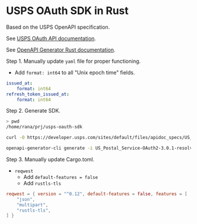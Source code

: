 # USPS OAuth SDK in Rust

Based on the USPS OpenAPI specification. 

See [USPS OAuth API documentation](https://developer.usps.com/api/81).

See [OpenAPI Generator Rust documentation](https://openapi-generator.tech/docs/generators/rust/).

Step 1. Manually update `yaml` file for proper functioning.
- Add `format: int64` to all "Unix epoch time" fields.
```yaml
issued_at:
    format: int64
refresh_token_issued_at:
    format: int64
```

Step 2. Generate SDK.
```sh
> pwd
/home/rana/prj/usps-oauth-sdk

curl -O https://developer.usps.com/sites/default/files/apidoc_specs/US_Postal_Service-OAuth2-3.0.1-resolved%20%281%29.yaml

openapi-generator-cli generate -i US_Postal_Service-OAuth2-3.0.1-resolved%20%281%29.yaml -g rust --additional-properties=packageName=usps-oauth-sdk,preferUnsignedInt=true
```

Step 3. Manually update Cargo.toml.
- `reqwest`
    - Add `default-features = false`
    - Add `rustls-tls`
```toml
reqwest = { version = "^0.12", default-features = false, features = [
    "json",
    "multipart",
    "rustls-tls",
] }
```